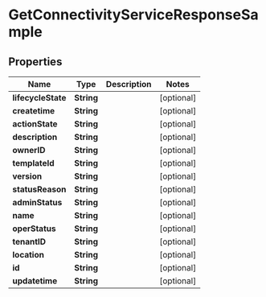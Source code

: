 
# GetConnectivityServiceResponseSample

## Properties
Name | Type | Description | Notes
------------ | ------------- | ------------- | -------------
**lifecycleState** | **String** |  |  [optional]
**createtime** | **String** |  |  [optional]
**actionState** | **String** |  |  [optional]
**description** | **String** |  |  [optional]
**ownerID** | **String** |  |  [optional]
**templateId** | **String** |  |  [optional]
**version** | **String** |  |  [optional]
**statusReason** | **String** |  |  [optional]
**adminStatus** | **String** |  |  [optional]
**name** | **String** |  |  [optional]
**operStatus** | **String** |  |  [optional]
**tenantID** | **String** |  |  [optional]
**location** | **String** |  |  [optional]
**id** | **String** |  |  [optional]
**updatetime** | **String** |  |  [optional]



